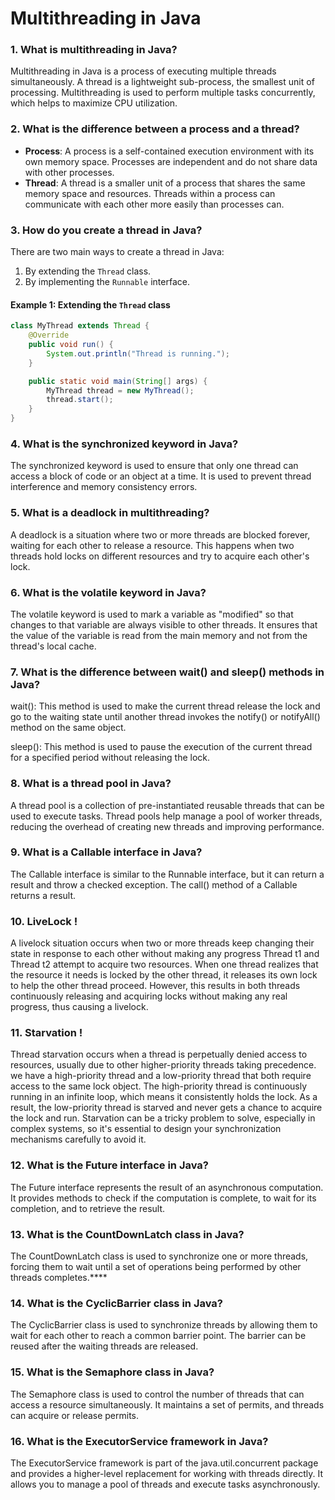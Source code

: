 # Multithreading in Java

### 1. What is multithreading in Java?

Multithreading in Java is a process of executing multiple threads simultaneously. A thread is a lightweight sub-process,
the smallest unit of processing. Multithreading is used to perform multiple tasks concurrently, which helps to maximize
CPU utilization.

### 2. What is the difference between a process and a thread?

- **Process**: A process is a self-contained execution environment with its own memory space. Processes are independent
  and do not share data with other processes.
- **Thread**: A thread is a smaller unit of a process that shares the same memory space and resources. Threads within a
  process can communicate with each other more easily than processes can.

### 3. How do you create a thread in Java?

There are two main ways to create a thread in Java:

1. By extending the `Thread` class.
2. By implementing the `Runnable` interface.

#### Example 1: Extending the `Thread` class

```java
class MyThread extends Thread {
    @Override
    public void run() {
        System.out.println("Thread is running.");
    }

    public static void main(String[] args) {
        MyThread thread = new MyThread();
        thread.start();
    }
}
```

### 4. What is the synchronized keyword in Java?

The synchronized keyword is used to ensure that only one thread can access a block of code or an object at a time. It is
used to prevent thread interference and memory consistency errors.

### 5. What is a deadlock in multithreading?

A deadlock is a situation where two or more threads are blocked forever, waiting for each other to release a resource.
This happens when two threads hold locks on different resources and try to acquire each other's lock.

### 6. What is the volatile keyword in Java?

The volatile keyword is used to mark a variable as "modified" so that changes to that variable are always visible to
other threads. It ensures that the value of the variable is read from the main memory and not from the thread's local
cache.

### 7. What is the difference between wait() and sleep() methods in Java?

wait(): This method is used to make the current thread release the lock and go to the waiting state until another thread
invokes the notify() or notifyAll() method on the same object.

sleep(): This method is used to pause the execution of the current thread for a specified period without releasing the
lock.

### 8. What is a thread pool in Java?

A thread pool is a collection of pre-instantiated reusable threads that can be used to execute tasks. Thread pools help
manage a pool of worker threads, reducing the overhead of creating new threads and improving performance.

### 9. What is a Callable interface in Java?

The Callable interface is similar to the Runnable interface, but it can return a result and throw a checked exception.
The call() method of a Callable returns a result.

### 10. LiveLock !

A livelock situation occurs when two or more threads keep changing their state in response to each other without making
any progress
Thread t1 and Thread t2 attempt to acquire two resources.
When one thread realizes that the resource it needs is locked by the other thread,
it releases its own lock to help the other thread proceed.
However, this results in both threads continuously releasing and acquiring locks without
making any real progress, thus causing a livelock.

### 11. Starvation !

Thread starvation occurs when a thread is perpetually denied access to resources, usually due to other higher-priority
threads taking precedence.
we have a high-priority thread and a low-priority thread that both require access to the same lock object.
The high-priority thread is continuously running in an infinite loop, which means it consistently holds the lock.
As a result, the low-priority thread is starved and never gets a chance to acquire the lock and run.
Starvation can be a tricky problem to solve, especially in complex systems, so it's essential to design your
synchronization mechanisms carefully to avoid it.

### 12. What is the Future interface in Java?

The Future interface represents the result of an asynchronous computation. It provides methods to check if the
computation is complete, to wait for its completion, and to retrieve the result.

### 13. What is the CountDownLatch class in Java?

The CountDownLatch class is used to synchronize one or more threads, forcing them to wait until a set of operations
being performed by other threads completes.****

### 14. What is the CyclicBarrier class in Java?

The CyclicBarrier class is used to synchronize threads by allowing them to wait for each other to reach a common barrier
point. The barrier can be reused after the waiting threads are released.

### 15. What is the Semaphore class in Java?

The Semaphore class is used to control the number of threads that can access a resource simultaneously. It maintains a
set of permits, and threads can acquire or release permits.

### 16. What is the ExecutorService framework in Java?

The ExecutorService framework is part of the java.util.concurrent package and provides a higher-level replacement for
working with threads directly. It allows you to manage a pool of threads and execute tasks asynchronously.

